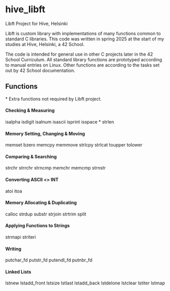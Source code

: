 # hive_libft
Libft Project for Hive, Helsinki

Libft is custom library with implementations of many functions common to standard C libraries. This code was written in 
spring 2025 at the start of my studies at Hive, Helsinki, a 42 School.

The code is intended for general use in other C projects later in the 42 School Curriculum. All standard library functions 
are prototyped according to manual entries on Linux. Other functions are according to the tasks set out by 42 School 
documentation.

## Functions

\* Extra functions not required by Libft project.

#### Checking & Measuring

isalpha
isdigit
isalnum
isascii
isprint
isspace *
strlen

#### Memory Setting, Changing & Moving

memset
bzero
memcpy
memmove
strlcpy
strlcat
toupper
tolower

#### Comparing & Searching

strchr
strrchr
strncmp
memchr
memcmp
strnstr

#### Converting ASCII <> INT

atoi
itoa

#### Memory Allocating & Duplicating

calloc
strdup
substr
strjoin
strtrim
split

#### Applying Functions to Strings

strmapi
striteri

#### Writing

putchar\_fd
putstr\_fd
putendl\_fd
putnbr\_fd

#### Linked Lists

lstnew
lstadd\_front
lstsize
lstlast
lstadd\_back
lstdelone
lstclear
lstiter
lstmap
